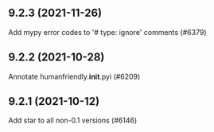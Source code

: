 ## 9.2.3 (2021-11-26)

Add mypy error codes to '# type: ignore' comments (#6379)

## 9.2.2 (2021-10-28)

Annotate humanfriendly.__init__.pyi (#6209)

## 9.2.1 (2021-10-12)

Add star to all non-0.1 versions (#6146)

